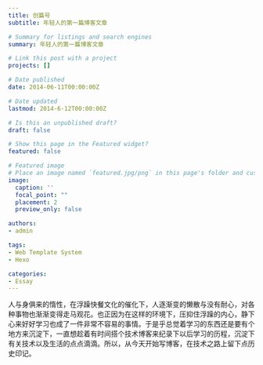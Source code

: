 ```yaml
---
title: 创篇号
subtitle: 年轻人的第一篇博客文章

# Summary for listings and search engines
summary: 年轻人的第一篇博客文章

# Link this post with a project
projects: []

# Date published
date: 2014-06-11T00:00:00Z

# Date updated
lastmod: 2014-6-12T00:00:00Z

# Is this an unpublished draft?
draft: false

# Show this page in the Featured widget?
featured: false

# Featured image
# Place an image named `featured.jpg/png` in this page's folder and customize its options here.
image:
  caption: ''
  focal_point: ""
  placement: 2
  preview_only: false

authors:
- admin

tags:
- Web Template System
- Hexo

categories:
- Essay
---
```


人与身俱来的惰性，在浮躁快餐文化的催化下，人逐渐变的懒散与没有耐心，对各种事物也渐渐变得走马观花。也正因为在这样的环境下，压抑住浮躁的内心，静下心来好好学习也成了一件非常不容易的事情。于是乎总觉着学习的东西还是要有个地方来沉淀下，一直想趁着有时间搭个技术博客来纪录下以后学习的历程，沉淀下有关技术以及生活的点点滴滴。所以，从今天开始写博客，在技术之路上留下点历史印记。
